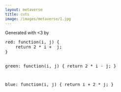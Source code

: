 ```yaml
---
layout: metaverse
title: cuts
image: /images/metaverse/1.jpg
---
```


<div class="image">
    <canvas id="can"></canvas>
</div>

<div class="text">
    Generated with <3 by
    <pre>
red: function(i, j) {
    return 2 * i +  j;
}

green: function(i, j) {
    return 2 * i - j;
}

blue: function(i, j) {
    return i + 2 * j;
}
    </pre>
</div>

<script type="text/javascript">
	var def = {
		size: 700,
		red: function(i, j) {
			return 2 * i +  j;
		},

		green: function(i, j) {
			return 2 * i - j;
		},

		blue: function(i, j) {
			return i + 2 * j;
		}
	};

	function draw(f) {
		var can = document.getElementById('can');
		can.width = can.height = f.size;
		var ctx = can.getContext('2d');
		ctx.fillRect(0, 0, f.size, f.size);
		var imgData = ctx.getImageData(0, 0, f.size, f.size);
		var data = imgData.data;
		for (var i = 0; i < data.length; i += 4) {
			var i2 = (i / 4) % f.size
			var j2 = Math.floor(i / 4 / f.size);
			data[i] = f.red(i2, j2) % 256;
			data[i + 1] = f.green(i2, j2) % 256;
			data[i + 2] = f.blue(i2, j2) % 256;
		}
		ctx.putImageData(imgData, 0, 0);
	};

	draw(def);

</script>
